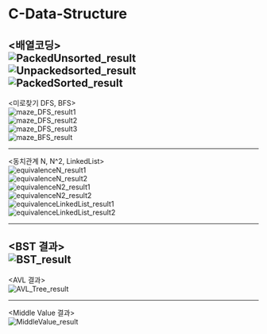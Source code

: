 # C-Data-Structure

<배열코딩>
<br/>
![PackedUnsorted_result](https://user-images.githubusercontent.com/79328858/170777133-bd1d40d5-d5f1-4966-b4a4-9cfbd613cad7.JPG)
<br/>
![Unpackedsorted_result](https://user-images.githubusercontent.com/79328858/170777136-295ace10-d2a6-43ae-9d2c-35c6a6bb4b58.JPG)
<br/>
![PackedSorted_result](https://user-images.githubusercontent.com/79328858/170777137-2acc998a-bdc9-4e00-9549-64087956aec5.JPG)
<br/>
-----

<미로찾기 DFS, BFS>
<br/>
![maze_DFS_result1](https://user-images.githubusercontent.com/79328858/170777189-936ed9fa-2a7a-418a-a430-8a3394bc4cd2.JPG)
<br/>
![maze_DFS_result2](https://user-images.githubusercontent.com/79328858/170777194-e7189cc7-fa71-4464-b946-baa0c390efa0.JPG)
<br/>
![maze_DFS_result3](https://user-images.githubusercontent.com/79328858/170777196-4c139808-cd79-4aa1-93fd-c6dfcfecf37d.JPG)
<br/>
![maze_BFS_result](https://user-images.githubusercontent.com/79328858/170777197-cc5eed62-94e1-463e-bd16-7e720226b1c3.JPG)
<br/>

-----

<동치관계 N, N^2, LinkedList>
<br/>
![equivalenceN_result1](https://user-images.githubusercontent.com/79328858/170777283-098815e5-916d-4f0c-b332-78053a10720f.JPG)
<br/>
![equivalenceN_result2](https://user-images.githubusercontent.com/79328858/170777287-3399840c-9935-4066-ba36-e9b4eec8d085.JPG)
<br/>
![equivalenceN2_result1](https://user-images.githubusercontent.com/79328858/170777288-45af8a41-cfd4-47e0-b313-3842a1ec7369.JPG)
<br/>
![equivalenceN2_result2](https://user-images.githubusercontent.com/79328858/170777289-3b187596-150c-4d30-aa50-d88ea68d51e5.JPG)
<br/>
![equivalenceLinkedList_result1](https://user-images.githubusercontent.com/79328858/170777291-19662d72-6d23-4c70-9627-91dab081f0f8.JPG)
<br/>
![equivalenceLinkedList_result2](https://user-images.githubusercontent.com/79328858/170777293-2c70b759-863d-43d5-a2b9-adfdec006072.JPG)
<br/>

-----

<BST 결과>
<br/>
![BST_result](https://user-images.githubusercontent.com/79328858/170777313-2b138b9c-9a04-4f48-9278-056a90479f06.JPG)
<br/>
-----
  
<AVL 결과>
<br/>
![AVL_Tree_result](https://user-images.githubusercontent.com/79328858/170777333-09aa4144-2eed-4634-b6bd-d36d63b01dff.JPG)
<br/>

-----
  
<Middle Value 결과>
<br/>
![MiddleValue_result](https://user-images.githubusercontent.com/79328858/170777359-42dab822-c35c-4e66-84b9-ff0715b76bb4.JPG)
<br/>
